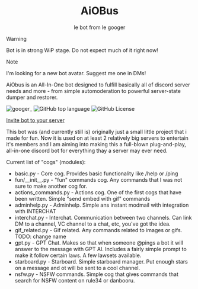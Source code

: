 <div align="center">
    <h1>AiOBus</h1>
    <p>le bot from le googer</p>
</div>

> [!WARNING]
> Bot is in strong WiP stage. Do not expect much of it right now!

> [!NOTE]
> I'm looking for a new bot avatar. Suggest me one in DMs!

AiObus is an All-In-One bot designed to fulfill basically all of discord server needs and more - from simple automoderation to powerful server-state dumper and restorer.

![googer_](https://img.shields.io/badge/Author-googer__-blue?logo=discord&logoColor=white)
![GitHub top language](https://img.shields.io/github/languages/top/Def-Try/aiobus)
![GitHub License](https://img.shields.io/github/license/Def-Try/aiobus)

[Invite bot to your server](https://discord.com/oauth2/authorize?client_id=988117050222342194&permissions=1639603105782&scope=bot)

This bot was (and currently still is) originally just a small
little project that i made for fun. Now it is used on at
least 2 relatively big servers to entertain it's members
and I am aiming into making this a full-blown plug-and-play,
all-in-one discord bot for everything thay a server may ever
need.

Current list of "cogs" (modules):
* basic.py - Core cog.
  Provides basic functionality like /help or /ping
* fun/\_\_init\_\_.py - "fun" commands cog.
  Any commands that I was not sure to make another cog for.
* actions_commands.py - Actions cog.
  One of the first cogs that have been written.
  Simple "send embed with gif" commands
* adminhelp.py - Adminhelp.
  Simple ans instant modmail with integration with INTERCHAT
* interchat.py - Interchat.
  Communication between two channels. Can link DM to a channel,
  VC channel to a chat, etc, you've got the idea.
* gif_related.py - Gif related.
  Any commands related to images or gifs.
  TODO: change name
* gpt.py - GPT Chat.
  Makes so that when someone @pings a bot it will answer to
  the message with GPT AI. Includes a fairly simple prompt
  to make it follow certain laws. A few lawsets available.
* starboard.py - Starboard.
  Simple starboard manager. Put enough stars on a message and
  ot will be sent to a cool channel.
* nsfw.py - NSFW commands.
  Simple cog that gives commands that search for NSFW content
  on rule34 or danbooru.
